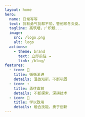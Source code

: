 ```yaml
---
layout: home
hero:
  name: 日常写写
  text: 我有勇气我都不怕，管他寒冬炎夏。
  tagline: 高筑墙，广积粮...
  image:
    src: /logo.png
    alt: logo
  actions:
    - theme: brand
      text: 立即前往 →
      link: /blog/
features:
  - icon: 💪
    title: 循循渐进
    details: 温故知新，不断巩固
  - icon: ⚡️
    title: 勇往直前
    details: 不断探索，深耕技术
  - icon: 🚀
    title: 学以致用
    details: 融合技能，勇于创新
---
```


<style>
  :root {
  --vp-home-hero-name-color: transparent;
  --vp-home-hero-name-background: -webkit-linear-gradient(120deg, #bd34fe, #41d1ff);
  --vp-c-brand: #646cff;
  --vp-c-text-dark-1: rgba(255, 255, 255, .87);
  --vp-c-brand-light: #747bff;
  --vp-c-brand-light: #747bff;
  --vp-c-brand-dark:#747bff;
  --vp-c-brand-lighter:#747bff;
}
</style>
